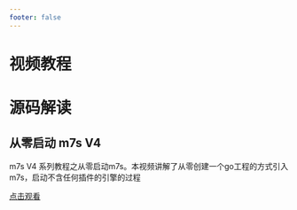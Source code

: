 ```yaml
---
footer: false
---
```


# 视频教程

# 源码解读

## 从零启动 m7s V4

m7s V4 系列教程之从零启动m7s。本视频讲解了从零创建一个go工程的方式引入m7s，启动不含任何插件的引擎的过程

[点击观看](https://www.bilibili.com/video/BV1iq4y147N4?spm_id_from=333.999.0.0)
